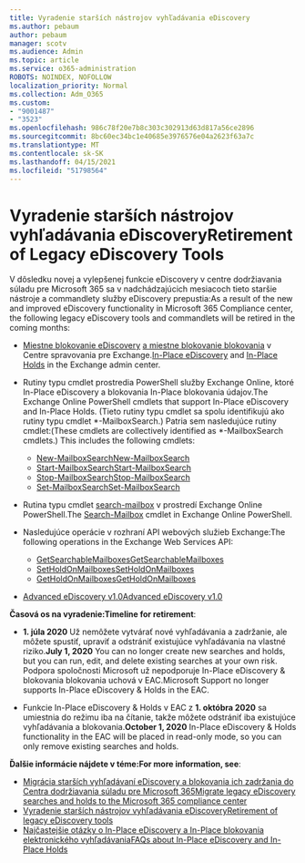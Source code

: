 ```yaml
---
title: Vyradenie starších nástrojov vyhľadávania eDiscovery
ms.author: pebaum
author: pebaum
manager: scotv
ms.audience: Admin
ms.topic: article
ms.service: o365-administration
ROBOTS: NOINDEX, NOFOLLOW
localization_priority: Normal
ms.collection: Adm_O365
ms.custom:
- "9001487"
- "3523"
ms.openlocfilehash: 986c78f20e7b8c303c302913d63d817a56ce2896
ms.sourcegitcommit: 8bc60ec34bc1e40685e3976576e04a2623f63a7c
ms.translationtype: MT
ms.contentlocale: sk-SK
ms.lasthandoff: 04/15/2021
ms.locfileid: "51798564"
---
```

# <a name="retirement-of-legacy-ediscovery-tools"></a><span data-ttu-id="899b5-102">Vyradenie starších nástrojov vyhľadávania eDiscovery</span><span class="sxs-lookup"><span data-stu-id="899b5-102">Retirement of Legacy eDiscovery Tools</span></span>

<span data-ttu-id="899b5-103">V dôsledku novej a vylepšenej funkcie eDiscovery v centre dodržiavania súladu pre Microsoft 365 sa v nadchádzajúcich mesiacoch tieto staršie nástroje a commandlety služby eDiscovery prepustia:</span><span class="sxs-lookup"><span data-stu-id="899b5-103">As a result of the new and improved eDiscovery functionality in Microsoft 365 Compliance center, the following legacy eDiscovery tools and commandlets will be retired in the coming months:</span></span>

- <span data-ttu-id="899b5-104">[Miestne blokovanie eDiscovery](https://docs.microsoft.com/exchange/security-and-compliance/in-place-ediscovery/in-place-ediscovery) [a miestne blokovanie blokovania](https://docs.microsoft.com/exchange/security-and-compliance/create-or-remove-in-place-holds) v Centre spravovania pre Exchange.</span><span class="sxs-lookup"><span data-stu-id="899b5-104">[In-Place eDiscovery](https://docs.microsoft.com/exchange/security-and-compliance/in-place-ediscovery/in-place-ediscovery) and [In-Place Holds](https://docs.microsoft.com/exchange/security-and-compliance/create-or-remove-in-place-holds) in the Exchange admin center.</span></span>

- <span data-ttu-id="899b5-105">Rutiny typu cmdlet prostredia PowerShell služby Exchange Online, ktoré In-Place eDiscovery a blokovania In-Place blokovania údajov.</span><span class="sxs-lookup"><span data-stu-id="899b5-105">The Exchange Online PowerShell cmdlets that support In-Place eDiscovery and In-Place Holds.</span></span> <span data-ttu-id="899b5-106">(Tieto rutiny typu cmdlet sa spolu identifikujú ako rutiny typu cmdlet \*-MailboxSearch.) Patria sem nasledujúce rutiny cmdlet:</span><span class="sxs-lookup"><span data-stu-id="899b5-106">(These cmdlets are collectively identified as \*-MailboxSearch cmdlets.) This includes the following cmdlets:</span></span>

    - [<span data-ttu-id="899b5-107">New-MailboxSearch</span><span class="sxs-lookup"><span data-stu-id="899b5-107">New-MailboxSearch</span></span>](https://docs.microsoft.com/powershell/module/exchange/policy-and-compliance-content-search/new-mailboxsearch)
    - [<span data-ttu-id="899b5-108">Start-MailboxSearch</span><span class="sxs-lookup"><span data-stu-id="899b5-108">Start-MailboxSearch</span></span>](https://docs.microsoft.com/powershell/module/exchange/policy-and-compliance-content-search/start-mailboxsearch)
    - [<span data-ttu-id="899b5-109">Stop-MailboxSearch</span><span class="sxs-lookup"><span data-stu-id="899b5-109">Stop-MailboxSearch</span></span>](https://docs.microsoft.com/powershell/module/exchange/policy-and-compliance-content-search/stop-mailboxsearch)
    - [<span data-ttu-id="899b5-110">Set-MailboxSearch</span><span class="sxs-lookup"><span data-stu-id="899b5-110">Set-MailboxSearch</span></span>](https://docs.microsoft.com/powershell/module/exchange/policy-and-compliance-content-search/set-mailboxsearch)

- <span data-ttu-id="899b5-111">Rutina typu cmdlet [search-mailbox](https://docs.microsoft.com/powershell/module/exchange/mailboxes/search-mailbox?view=exchange-ps) v prostredí Exchange Online PowerShell.</span><span class="sxs-lookup"><span data-stu-id="899b5-111">The [Search-Mailbox](https://docs.microsoft.com/powershell/module/exchange/mailboxes/search-mailbox?view=exchange-ps) cmdlet in Exchange Online PowerShell.</span></span>
- <span data-ttu-id="899b5-112">Nasledujúce operácie v rozhraní API webových služieb Exchange:</span><span class="sxs-lookup"><span data-stu-id="899b5-112">The following operations in the Exchange Web Services API:</span></span>
    - [<span data-ttu-id="899b5-113">GetSearchableMailboxes</span><span class="sxs-lookup"><span data-stu-id="899b5-113">GetSearchableMailboxes</span></span>](https://docs.microsoft.com/exchange/client-developer/web-service-reference/getsearchablemailboxes-operation)
    - [<span data-ttu-id="899b5-114">SetHoldOnMailboxes</span><span class="sxs-lookup"><span data-stu-id="899b5-114">SetHoldOnMailboxes</span></span>](https://docs.microsoft.com/exchange/client-developer/web-service-reference/setholdonmailboxes-operation)
    - [<span data-ttu-id="899b5-115">GetHoldOnMailboxes</span><span class="sxs-lookup"><span data-stu-id="899b5-115">GetHoldOnMailboxes</span></span>](https://docs.microsoft.com/exchange/client-developer/web-service-reference/getholdonmailboxes-operation)

- [<span data-ttu-id="899b5-116">Advanced eDiscovery v1.0</span><span class="sxs-lookup"><span data-stu-id="899b5-116">Advanced eDiscovery v1.0</span></span>](https://docs.microsoft.com/microsoft-365/compliance/office-365-advanced-ediscovery)

<span data-ttu-id="899b5-117">**Časová os na vyradenie:**</span><span class="sxs-lookup"><span data-stu-id="899b5-117">**Timeline for retirement**:</span></span>
- <span data-ttu-id="899b5-118">**1. júla 2020** Už nemôžete vytvárať nové vyhľadávania a zadržanie, ale môžete spustiť, upraviť a odstrániť existujúce vyhľadávania na vlastné riziko.</span><span class="sxs-lookup"><span data-stu-id="899b5-118">**July 1, 2020** You can no longer create new searches and holds, but you can run, edit, and delete existing searches at your own risk.</span></span> <span data-ttu-id="899b5-119">Podpora spoločnosti Microsoft už nepodporuje In-Place eDiscovery & blokovania blokovania uchová v EAC.</span><span class="sxs-lookup"><span data-stu-id="899b5-119">Microsoft Support no longer supports In-Place eDiscovery & Holds in the EAC.</span></span>
    
- <span data-ttu-id="899b5-120">Funkcie In-Place eDiscovery & Holds v EAC z **1. októbra 2020** sa umiestnia do režimu iba na čítanie, takže môžete odstrániť iba existujúce vyhľadávania a blokovania.</span><span class="sxs-lookup"><span data-stu-id="899b5-120">**October 1, 2020** In-Place eDiscovery & Holds functionality in the EAC will be placed in read-only mode, so you can only remove existing searches and holds.</span></span>

<span data-ttu-id="899b5-121">**Ďalšie informácie nájdete v téme:**</span><span class="sxs-lookup"><span data-stu-id="899b5-121">**For more information, see**:</span></span>

 - [<span data-ttu-id="899b5-122">Migrácia starších vyhľadávaní eDiscovery a blokovania ich zadržania do Centra dodržiavania súladu pre Microsoft 365</span><span class="sxs-lookup"><span data-stu-id="899b5-122">Migrate legacy eDiscovery searches and holds to the Microsoft 365 compliance center</span></span>](https://docs.microsoft.com/microsoft-365/compliance/migrate-legacy-ediscovery-searches-and-holds)
 - [<span data-ttu-id="899b5-123">Vyradenie starších nástrojov vyhľadávania eDiscovery</span><span class="sxs-lookup"><span data-stu-id="899b5-123">Retirement of legacy eDiscovery tools</span></span>](https://docs.microsoft.com/microsoft-365/compliance/legacy-ediscovery-retirement)
 - [<span data-ttu-id="899b5-124">Najčastejšie otázky o In-Place eDiscovery a In-Place blokovania elektronického vyhľadávania</span><span class="sxs-lookup"><span data-stu-id="899b5-124">FAQs about In-Place eDiscovery and In-Place Holds</span></span>](https://docs.microsoft.com/microsoft-365/compliance/legacy-ediscovery-retirement#faqs-about-in-place-ediscovery-and-in-place-holds)



